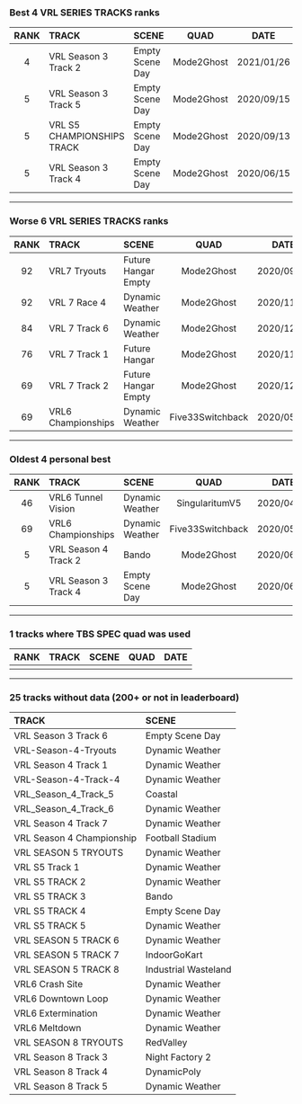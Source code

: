 ### Best 4 VRL SERIES TRACKS ranks
|RANK|TRACK|SCENE|QUAD|DATE|
|:---:|:---|:---|:---:|:---:|
|4|VRL Season 3 Track 2|Empty Scene Day|Mode2Ghost|2021/01/26|
|5|VRL Season 3 Track 5|Empty Scene Day|Mode2Ghost|2020/09/15|
|5|VRL S5 CHAMPIONSHIPS TRACK|Empty Scene Day|Mode2Ghost|2020/09/13|
|5|VRL Season 3 Track 4|Empty Scene Day|Mode2Ghost|2020/06/15|
---
### Worse 6 VRL SERIES TRACKS ranks
|RANK|TRACK|SCENE|QUAD|DATE|
|:---:|:---|:---|:---:|:---:|
|92|VRL7 Tryouts|Future Hangar Empty|Mode2Ghost|2020/09/20|
|92|VRL 7 Race 4|Dynamic Weather|Mode2Ghost|2020/11/22|
|84|VRL 7 Track 6|Dynamic Weather|Mode2Ghost|2020/12/23|
|76|VRL 7 Track 1|Future Hangar|Mode2Ghost|2020/11/04|
|69|VRL 7 Track 2|Future Hangar Empty|Mode2Ghost|2020/12/11|
|69|VRL6 Championships|Dynamic Weather|Five33Switchback|2020/05/03|
---
### Oldest 4 personal best
|RANK|TRACK|SCENE|QUAD|DATE|
|:---:|:---|:---|:---:|:---:|
|46|VRL6 Tunnel Vision|Dynamic Weather|SingularitumV5|2020/04/21|
|69|VRL6 Championships|Dynamic Weather|Five33Switchback|2020/05/03|
|5|VRL Season 4 Track 2|Bando|Mode2Ghost|2020/06/06|
|5|VRL Season 3 Track 4|Empty Scene Day|Mode2Ghost|2020/06/15|
---
### 1 tracks where TBS SPEC quad was used
|RANK|TRACK|SCENE|QUAD|DATE|
|:---:|:---|:---|:---:|:---:|
||||||
---
### 25 tracks without data (200+ or not in leaderboard)
|TRACK|SCENE|
|:---|:---|
|VRL Season 3 Track 6|Empty Scene Day|
|VRL-Season-4-Tryouts|Dynamic Weather|
|VRL Season 4 Track 1|Dynamic Weather|
|VRL-Season-4-Track-4|Dynamic Weather|
|VRL_Season_4_Track_5|Coastal|
|VRL_Season_4_Track_6|Dynamic Weather|
|VRL Season 4 Track 7|Dynamic Weather|
|VRL Season 4 Championship|Football Stadium|
|VRL SEASON 5 TRYOUTS|Dynamic Weather|
|VRL S5 Track 1|Dynamic Weather|
|VRL S5 TRACK 2|Dynamic Weather|
|VRL S5 TRACK 3|Bando|
|VRL S5 TRACK 4|Empty Scene Day|
|VRL S5 TRACK 5|Dynamic Weather|
|VRL SEASON 5 TRACK 6|Dynamic Weather|
|VRL SEASON 5 TRACK 7|IndoorGoKart|
|VRL SEASON 5 TRACK 8|Industrial Wasteland|
|VRL6 Crash Site|Dynamic Weather|
|VRL6 Downtown Loop|Dynamic Weather|
|VRL6 Extermination|Dynamic Weather|
|VRL6 Meltdown|Dynamic Weather|
|VRL SEASON 8 TRYOUTS|RedValley|
|VRL Season 8 Track 3|Night Factory 2|
|VRL Season 8 Track 4|DynamicPoly|
|VRL Season 8 Track 5|Dynamic Weather|
